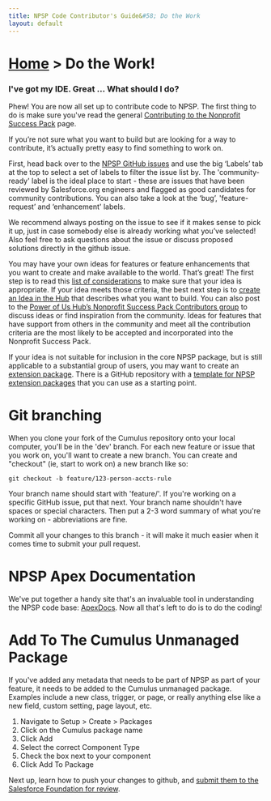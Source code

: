 ```yaml
---
title: NPSP Code Contributor's Guide&#58; Do the Work
layout: default
---
```

# [Home](http://developer.salesforcefoundation.org/Cumulus/Contributor/) > Do the Work!

### I've got my IDE. Great ... What should I do?

Phew! You are now all set up to contribute code to NPSP. The first thing to do is make sure you've read the general [Contributing to the Nonprofit Success Pack](http://www.salesforce.org/help/contribute-nonprofit-success-pack/) page. 

If you’re not sure what you want to build but are looking for a way to contribute, it’s actually pretty easy to find something to work on.

First, head back over to the [NPSP GitHub issues](github.com/SalesforceFoundation/Cumulus/issues) and use the big ‘Labels’ tab at the top to select a set of labels to filter the issue list by. The 'community-ready' label is the ideal place to start - these are issues that have been reviewed by Salesforce.org engineers and flagged as good candidates for community contributions. You can also take a look at the ‘bug’, 'feature-request’ and ‘enhancement' labels.

We recommend always posting on the issue to see if it makes sense to pick it up, just in case somebody else is already working what you’ve selected! Also feel free to ask questions about the issue or discuss proposed solutions directly in the github issue.

You may have your own ideas for features or feature enhancements that you want to create and make available to the world. That’s great! The first step is to read this [list of considerations](http://www.salesforce.org/help/contribute-nonprofit-success-pack/#developer) to make sure that your idea is appropriate. If your idea meets those criteria, the best next step is to [create an Idea in the Hub](https://powerofus.force.com/hub-ideas) that describes what you want to build. You can also post to the [Power of Us Hub’s Nonprofit Success Pack Contributors group](https://powerofus.force.com/0F980000000CtL2) to discuss ideas or find inspiration from the community. Ideas for features that have support from others in the community and meet all the contribution criteria are the most likely to be accepted and incorporated into the Nonprofit Success Pack.

If your idea is not suitable for inclusion in the core NPSP package, but is still applicable to a substantial group of users, you may want to create an [extension package](https://help.salesforce.com/apex/HTViewHelpDoc?id=publish_extensions.htm&language=en). There is a GitHub repository with a [template for NPSP extension packages](https://github.com/SalesforceFoundation/NPSP-Extension-Template) that you can use as a starting point.

# Git branching

When you clone your fork of the Cumulus repository onto your local computer, you'll be in the 'dev' branch. For each new feature or issue that you work on, you'll want to create a new branch. You can create and "checkout" (ie, start to work on) a new branch like so:

```git checkout -b feature/123-person-accts-rule```

Your branch name should start with 'feature/'. If you're working on a specific GitHub issue, put that next. Your branch name shouldn't have spaces or special characters. Then put a 2-3 word summary of what you're working on - abbreviations are fine. 

Commit all your changes to this branch - it will make it much easier when it comes time to submit your pull request.

# NPSP Apex Documentation

We've put together a handy site that's an invaluable tool in understanding the NPSP code base: [ApexDocs](http://developer.salesforcefoundation.org/Cumulus/). Now all that's left to do is to do the coding!

# Add To The Cumulus Unmanaged Package

If you've added any metadata that needs to be part of NPSP as part of your feature, it needs to be added to the Cumulus unmanaged package. Examples include a new class, trigger, or page, or really anything else like a new field, custom setting, page layout, etc.

1. Navigate to Setup > Create > Packages
2. Click on the Cumulus package name
3. Click Add
4. Select the correct Component Type
5. Check the box next to your component
6. Click Add To Package

Next up, learn how to push your changes to github, and [submit them to the Salesforce Foundation for review](Submit-Your-Feature.html).
